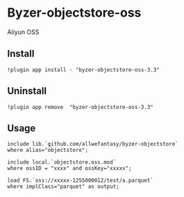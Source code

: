 # Byzer-objectstore-oss
Aliyun OSS
## Install

```
!plugin app install - "byzer-objectstore-oss-3.3" 
```

## Uninstall

```
!plugin app remove  "byzer-objectstore-oss-3.3" 
```

## Usage

```
include lib.`github.com/allwefantasy/byzer-objectstore`
where alias="objectstore";

include local.`objectstore.oss.mod` 
where ossID = "xxxx" and ossKey="xxxxx";

load FS.`oss://xxxxx-1255000012/test/a.parquet` 
where implClass="parquet" as output;
```